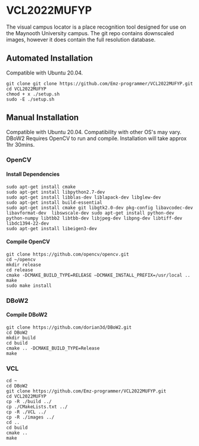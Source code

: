 # VCL2022MUFYP
The visual campus locator is a place recognition tool designed for use on the Maynooth University campus. The git repo contains downscaled images, however it does contain the full resolution database.
## Automated Installation
Compatible with Ubuntu 20.04. 
```
git clone git clone https://github.com/Emz-programmer/VCL2022MUFYP.git
cd VCL2022MUFYP
chmod + x ./setup.sh
sudo -E ./setup.sh

```
## Manual Installation
Compatible with Ubuntu 20.04. Compatibility with other OS's may vary. DBoW2 Requires OpenCV to run and compile. Installation will take approx 1hr 30mins.  
### OpenCV
#### Install Dependencies
```
sudo apt-get install cmake
sudo apt-get install libpython2.7-dev
sudo apt-get install libblas-dev liblapack-dev libglew-dev
sudo apt-get install build-essential
sudo apt-get install cmake git libgtk2.0-dev pkg-config libavcodec-dev libavformat-dev  libswscale-dev sudo apt-get install python-dev python-numpy libtbb2 libtbb-dev libjpeg-dev libpng-dev libtiff-dev libdc1394-22-dev
sudo apt-get install libeigen3-dev

```
#### Compile OpenCV
```
git clone https://github.com/opencv/opencv.git
cd ~/opencv
mkdir release
cd release
cmake -DCMAKE_BUILD_TYPE=RELEASE –DCMAKE_INSTALL_PREFIX=/usr/local ..
make
sudo make install
```
### DBoW2
#### Compile DBoW2
```
git clone https://github.com/dorian3d/DBoW2.git
cd DBoW2
mkdir build
cd build
cmake .. -DCMAKE_BUILD_TYPE=Release
make
```
### VCL
```
cd ~
cd DBoW2
git clone https://github.com/Emz-programmer/VCL2022MUFYP.git
cd VCL2022MUFYP
cp -R ./build ../
cp ./CMakeLists.txt ../
cp -R ./VCL ../
cp -R ./images ../
cd ..
cd build
cmake ..
make
```
